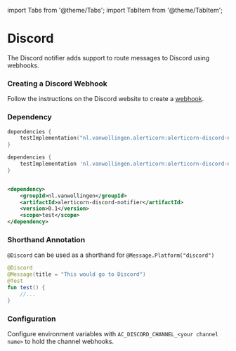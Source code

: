import Tabs from '@theme/Tabs';
import TabItem from '@theme/TabItem';

# Discord

The Discord notifier adds support to route messages to Discord using webhooks.

### Creating a Discord Webhook

Follow the instructions on the Discord website to create
a [webhook](https://support.discord.com/hc/en-us/articles/228383668-Intro-to-Webhooks).

### Dependency

<Tabs>
<TabItem value="Kotlin" label="build.gradle.kts">

```kotlin
dependencies {
    testImplementation("nl.vanwollingen.alerticorn:alerticorn-discord-notifier:0.1") //To use Discord
}
```

</TabItem>
<TabItem value="Groovy" label="build.gradle">

```groovy
dependencies {
    testImplementation 'nl.vanwollingen.alerticorn:alerticorn-discord-notifier:0.1'
}
```

</TabItem>
<TabItem value="Maven" label="pom.xml">

```xml

<dependency>
    <groupId>nl.vanwollingen</groupId>
    <artifactId>alerticorn-discord-notifier</artifactId>
    <version>0.1</version>
    <scope>test</scope>
</dependency>
```

</TabItem>
</Tabs>

### Shorthand Annotation

`@Discord` can be used as a shorthand for `@Message.Platform("discord")`

```kotlin title="Example of using @Discord"
@Discord
@Message(title = "This would go to Discord")
@Test
fun test() {
    //...
}
```

### Configuration

Configure environment variables with `AC_DISCORD_CHANNEL_<your channel name>` to hold the channel webhooks.